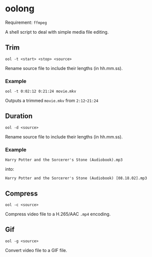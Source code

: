 # oolong
Requirement: `ffmpeg`

A shell script to deal with simple media file editing.

## Trim
`ool -t <start> <stop> <source>`

Rename source file to include their lengths (in hh.mm.ss).

### Example
`ool -t 0:02:12 0:21:24 movie.mkv`

Outputs a trimmed `movie.mkv` from `2:12`-`21:24`

## Duration
`ool -d <source>`

Rename source file to include their lengths (in hh.mm.ss).

### Example
`Harry Potter and the Sorcerer's Stone (Audiobook).mp3`

into:

`Harry Potter and the Sorcerer's Stone (Audiobook) [08.18.02].mp3`

## Compress
`ool -c <source>`

Compress video file to a H.265/AAC `.mp4` encoding.

## Gif
`ool -g <source>`

Convert video file to a GIF file.
